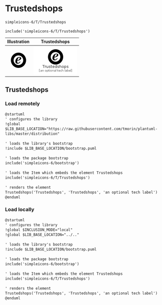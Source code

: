 # Trustedshops


```text
simpleicons-6/T/Trustedshops
```

```text
include('simpleicons-6/T/Trustedshops')
```



| Illustration | Trustedshops |
| :---: | :---: |
| ![illustration for Illustration](../../simpleicons-6/T/Trustedshops.png) | ![illustration for Trustedshops](../../simpleicons-6/T/Trustedshops.Local.png) |




## Trustedshops

### Load remotely
```plantuml
@startuml
' configures the library
!global $LIB_BASE_LOCATION="https://raw.githubusercontent.com/tmorin/plantuml-libs/master/distribution"

' loads the library's bootstrap
!include $LIB_BASE_LOCATION/bootstrap.puml

' loads the package bootstrap
include('simpleicons-6/bootstrap')

' loads the Item which embeds the element Trustedshops
include('simpleicons-6/T/Trustedshops')

' renders the element
Trustedshops('Trustedshops', 'Trustedshops', 'an optional tech label')
@enduml
```

### Load locally
```plantuml
@startuml
' configures the library
!global $INCLUSION_MODE="local"
!global $LIB_BASE_LOCATION="../.."

' loads the library's bootstrap
!include $LIB_BASE_LOCATION/bootstrap.puml

' loads the package bootstrap
include('simpleicons-6/bootstrap')

' loads the Item which embeds the element Trustedshops
include('simpleicons-6/T/Trustedshops')

' renders the element
Trustedshops('Trustedshops', 'Trustedshops', 'an optional tech label')
@enduml
```

